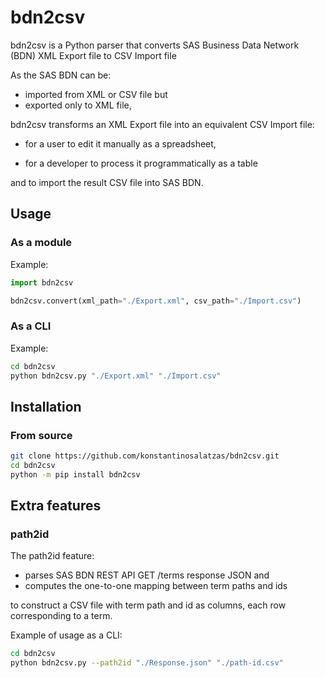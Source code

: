 # bdn2csv

bdn2csv is a Python parser that converts SAS Business Data Network (BDN) XML Export file to CSV Import file

As the SAS BDN can be:

* imported from XML or CSV file but
* exported only to XML file,

bdn2csv transforms an XML Export file into an equivalent CSV Import file:

* for a user to edit it manually as a spreadsheet,

* for a developer to process it programmatically as a table

and to import the result CSV file into SAS BDN.

## Usage

### As a module

Example:

```py
import bdn2csv

bdn2csv.convert(xml_path="./Export.xml", csv_path="./Import.csv")
```

### As a CLI

Example:

```sh
cd bdn2csv
python bdn2csv.py "./Export.xml" "./Import.csv"
```

## Installation

### From source

```sh
git clone https://github.com/konstantinosalatzas/bdn2csv.git
cd bdn2csv
python -m pip install bdn2csv
```

## Extra features

### path2id

The path2id feature:

* parses SAS BDN REST API GET /terms response JSON and
* computes the one-to-one mapping between term paths and ids

to construct a CSV file with term path and id as columns, each row corresponding to a term.

Example of usage as a CLI:

```sh
cd bdn2csv
python bdn2csv.py --path2id "./Response.json" "./path-id.csv"
```
